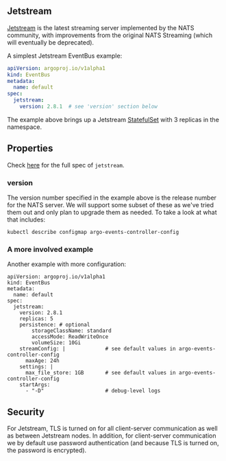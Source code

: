 ## Jetstream

[Jetstream](https://docs.nats.io/nats-concepts/jetstream) is the latest streaming server implemented by the NATS community, with improvements from the original NATS Streaming (which will eventually be deprecated).

A simplest Jetstream EventBus example:

```yaml
apiVersion: argoproj.io/v1alpha1
kind: EventBus
metadata:
  name: default
spec:
  jetstream:
    version: 2.8.1  # see 'version' section below
```

The example above brings up a Jetstream
[StatefulSet](https://kubernetes.io/docs/concepts/workloads/controllers/statefulset/)
with 3 replicas in the namespace. 


## Properties

Check
[here](https://github.com/argoproj/argo-events/blob/master/api/event-bus.md#argoproj.io/v1alpha1.JetstreamBus)
for the full spec of `jetstream`. 
  

### version

The version number specified in the example above is the release number for the NATS server. We will support some subset of these as we've tried them out and only plan to upgrade them as needed. To take a look at what that includes:
```
kubectl describe configmap argo-events-controller-config
```

### A more involved example

Another example with more configuration:
```
apiVersion: argoproj.io/v1alpha1
kind: EventBus
metadata:
  name: default
spec:
  jetstream:
    version: 2.8.1
    replicas: 5
    persistence: # optional
        storageClassName: standard
        accessMode: ReadWriteOnce
        volumeSize: 10Gi
    streamConfig: |             # see default values in argo-events-controller-config
      maxAge: 24h
    settings: |
      max_file_store: 1GB       # see default values in argo-events-controller-config
    startArgs: 
      - "-D"                    # debug-level logs
```

## Security

For Jetstream, TLS is turned on for all client-server communication as well as between Jetstream nodes. In addition, for client-server communication we by default use password authentication (and because TLS is turned on, the password is encrypted).
